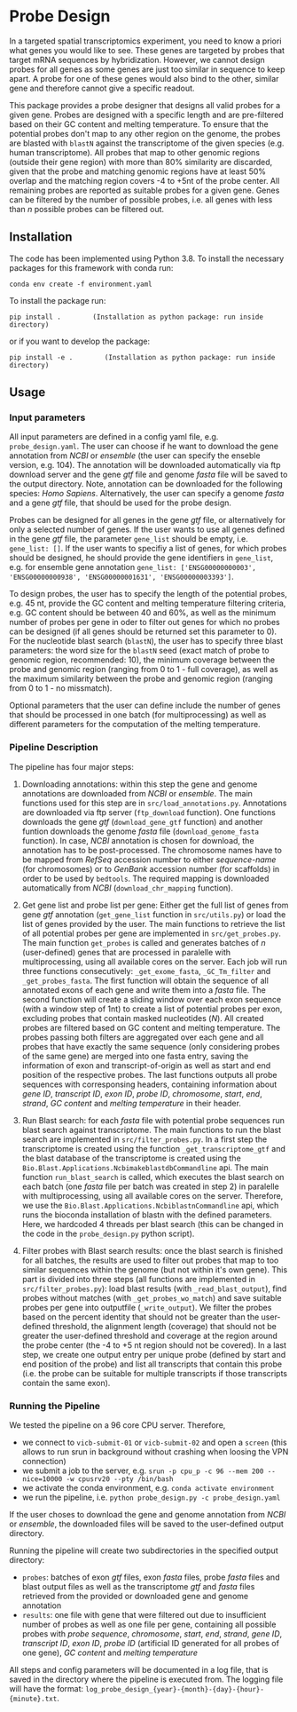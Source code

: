 # Probe Design

In a targeted spatial transcriptomics experiment, you need to know a priori what genes you would like to see. These genes are targeted by probes that target mRNA sequences by hybridization. However, we cannot design probes for all genes as some genes are just too similar in sequence to keep apart. A probe for one of these genes would also bind to the other, similar gene and therefore cannot give a specific readout.

This package provides a probe designer that designs all valid probes for a given gene. Probes are designed with a specific length and are pre-filtered based on their GC content and melting temperature. To ensure that the potential probes don't map to any other region on the genome, the probes are blasted with ```blastN``` against the transcriptome of the given species (e.g. human transcriptome). All probes that map to other genomic regions (outside their gene region) with more than 80% similarity are discarded, given that the probe and matching genomic regions have at least 50% overlap and the matching region covers -4 to +5nt of the probe center. All remaining probes are reported as suitable probes for a given gene. Genes can be filtered by the number of possible probes, i.e. all genes with less than *n* possible probes can be filtered out. 

## Installation

The code has been implemented using Python 3.8. To install the necessary packages for this framework with conda run:

```
conda env create -f environment.yaml
```

To install the package run:

```
pip install .        (Installation as python package: run inside directory)
``` 
or if you want to develop the package:
```
pip install -e .        (Installation as python package: run inside directory)
``` 


## Usage

### Input parameters

All input parameters are defined in a config yaml file, e.g. ```probe_design.yaml```.
The user can choose if he want to download the gene annotation from *NCBI* or *ensemble* (the user can specify the enseble version, e.g. 104). The annotation will be downloaded automatically via ftp download server and the gene *gtf* file and genome *fasta* file will be saved to the output directory. Note, annotation can be downloaded for the following species: *Homo Sapiens*. Alternatively, the user can specify a genome *fasta* and a gene *gtf* file, that should be used for the probe design. 

Probes can be designed for all genes in the gene *gtf* file, or alternatively for only a selected number of genes. If the user wants to use all genes defined in the gene *gtf* file, the parameter ```gene_list``` should be empty, i.e. ```gene_list: []```. If the user wants to specifiy a list of genes, for which probes should be designed, he should provide the gene identifiers in ```gene_list```, e.g. for ensemble gene annotation ```gene_list: ['ENSG00000000003', 'ENSG00000000938', 'ENSG00000001631', 'ENSG00000003393']```. 

To design probes, the user has to specify the length of the potential probes, e.g. 45 nt, provide the GC content and melting temperature filtering criteria, e.g. GC content should be between 40 and 60%, as well as the minimum number of probes per gene in oder to filter out genes for which no probes can be designed (if all genes should be returned set this parameter to 0). For the nucleotide blast search (```blastN```), the user has to specify three blast parameters: the word size for the ```blastN``` seed (exact match of probe to genomic region, recommended: 10), the minimum coverage between the probe and genomic region (ranging from 0 to 1 - full coverage), as well as the maximum similarity between the probe and genomic region (ranging from 0 to 1 - no missmatch).

Optional parameters that the user can define include the number of genes that should be processed in one batch (for multiprocessing) as well as different parameters for the computation of the melting temperature. 


### Pipeline Description

The pipeline has four major steps: 

1) Downloading annotations: within this step the gene and genome annotations are downloaded from *NCBI* or *ensemble*. The main functions used for this step are in ```src/load_annotations.py```. Annotations are downloaded via ftp server (```ftp_download``` function). One functions downloads the gene *gtf* (```download_gene_gtf``` function) and another funtion downloads the genome *fasta* file (```download_genome_fasta``` function). In case, *NCBI* annotation is chosen for download, the annotation has to be post-processed. The chromosome names have to be mapped from *RefSeq* accession number to either *sequence-name* (for chromosomes) or to *GenBank* accession number (for scaffolds) in order to be used by ```bedtools```. The required mapping is downloaded automatically from *NCBI* (```download_chr_mapping``` function). 

2) Get gene list and probe list per gene: Either get the full list of genes from gene *gtf* annotation (```get_gene_list``` function in ```src/utils.py```) or load the list of genes provided by the user. The main functions to retrieve the list of all potential probes per gene are implemented in ```src/get_probes.py```. The main function ```get_probes``` is called and generates batches of *n* (user-defined) genes that are processed in paralelle with multiprocessing, using all available cores on the server. Each job will run three functions consecutively: ```_get_exome_fasta```, ```_GC_Tm_filter``` and ```_get_probes_fasta```. The first function will obtain the sequence of all annotated exons of each gene and write them into a *fasta* file. The second function will create a sliding window over each exon sequence (with a window step of 1nt) to create a list of potential probes per exon, excluding probes that contain masked nucleotides (*N*). All created probes are filtered based on GC content and melting temperature. The probes passing both filters are aggregated over each gene and all probes that have exactly the same sequence (only considering probes of the same gene) are merged into one fasta entry, saving the information of exon and transcript-of-origin as well as start and end position of the respective probes. The last functions outputs all probe sequences with corresponsing headers, containing information about *gene ID*, *transcript ID*, *exon ID*, *probe ID*, *chromosome*, *start*, *end*, *strand*, *GC content* and *melting temperature* in their header. 

3) Run Blast search: for each *fasta* file with potential probe sequences run blast search against transcriptome. The main functions to run the blast search are implemented in ```src/filter_probes.py```. In a first step the transcriptome is created using the function ```_get_transcriptome_gtf``` and the blast database of the transcriptome is created using the ```Bio.Blast.Applications.NcbimakeblastdbCommandline``` api. The main function ```run_blast_search``` is called, which executes the blast search on each batch (one *fasta* file per batch was created in step 2) in paralelle with multiprocessing, using all available cores on the server. Therefore, we use the ```Bio.Blast.Applications.NcbiblastnCommandline``` api, which runs the bioconda installation of blastn with the defined parameters. Here, we hardcoded 4 threads per blast search (this can be changed in the code in the ```probe_design.py``` python script).

4) Filter probes with Blast search results: once the blast search is finished for all batches, the results are used to filter out probes that map to too similar sequences within the genome (but not within it's own gene). This part is divided into three steps (all functions are implemented in ```src/filter_probes.py```): load blast results (with ```_read_blast_output```), find probes without matches (with ```_get_probes_wo_match```) and save suitable probes per gene into outputfile (```_write_output```). We filter the probes based on the percent identity that should not be greater than the user-defined threshold, the alignment length (coverage) that should not be greater the user-defined threshold and coverage at the region around the probe center (the -4 to +5 nt region should not be covered). In a last step, we create one output entry per unique probe (defined by start and end position of the probe) and list all transcripts that contain this probe (i.e. the probe can be suitable for multiple transcripts if those transcripts contain the same exon).


### Running the Pipeline

We tested the pipeline on a 96 core CPU server. Therefore, 

- we connect to ```vicb-submit-01``` or ```vicb-submit-02``` and open a ```screen``` (this allows to run srun in background without crashing when loosing the VPN connection)
- we submit a job to the server, e.g. ```srun -p cpu_p -c 96 --mem 200 --nice=10000 -w cpusrv20 --pty /bin/bash``` 
- we activate the conda environment, e.g. ```conda activate environment```
- we run the pipeline, i.e. ```python probe_design.py -c probe_design.yaml```

If the user choses to download the gene and genome annotation from *NCBI* or *ensemble*, the downloaded files will be saved to the user-defined output directory.

Running the pipeline will create two subdirectories in the specified output directory:

- ```probes```: batches of exon *gtf* files, exon *fasta* files, probe *fasta* files and blast output files as well as the transcriptome *gtf* and *fasta* files retrieved from the provided or downloaded gene and genome annotation
- ```results```: one file with gene that were filtered out due to insufficient number of probes as well as one file per gene, containing all possible probes with *probe sequence*, *chromosome*, *start*, *end*, *strand*, *gene ID*, *transcript ID*, *exon ID*, *probe ID* (artificial ID generated for all probes of one gene), *GC content* and *melting temperature*

All steps and config parameters will be documented in a log file, that is saved in the directory where the pipeline is executed from. The logging file will have the format: ```log_probe_design_{year}-{month}-{day}-{hour}-{minute}.txt```.
